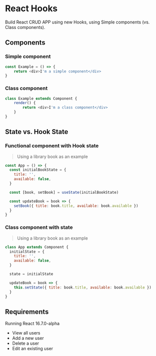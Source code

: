 # React Hooks

Build React CRUD APP using new Hooks, using Simple components (vs. Class components).

## Components

### Simple component

```JavaScript
const Example = () => {
    return <div>I'm a simple component</div>
}
```

### Class component

```JavaScript
class Example extends Component {
    render() {
        return <div>I'm a class component</div>
    }
}
```

## State vs. Hook State

### Functional component with Hook state

> Using a library book as an example

```JavaScript
const App = () => {
  const initialBookState = {
    title: '',
    available: false,
  }

  const [book, setBook] = useState(initialBookState)

  const updateBook = book => {
    setBook({ title: book.title, available: book.available })
  }
}
```

### Class component with state

> Using a library book as an example

```JavaScript
class App extends Component {
  initialState = {
    title: '',
    available: false,
  }

  state = initialState

  updateBook = book => {
    this.setState({ title: book.title, available: book.available })
  }
}
```

## Requirements

Running React 16.7.0-alpha

- View all users
- Add a new user
- Delete a user
- Edit an existing user
